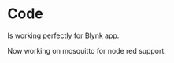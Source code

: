<h1>Code</h1>

<p>Is working perfectly for Blynk app.</p>
<p>Now working on mosquitto for node red support.</p>
